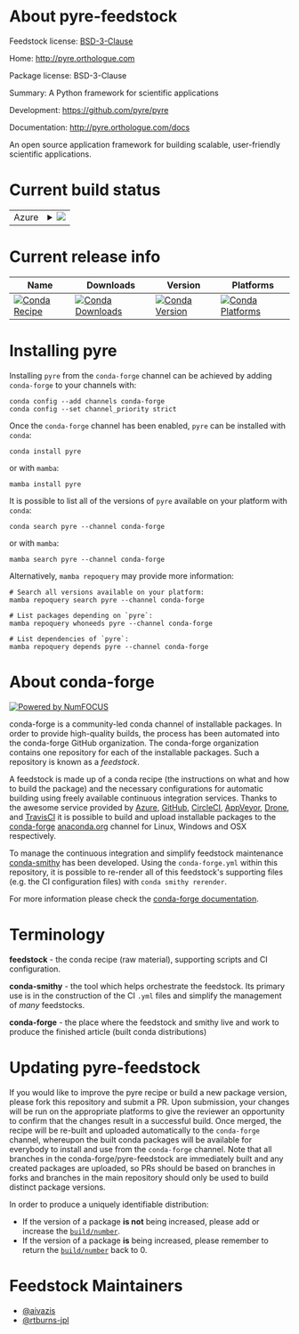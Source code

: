 About pyre-feedstock
====================

Feedstock license: [BSD-3-Clause](https://github.com/conda-forge/pyre-feedstock/blob/main/LICENSE.txt)

Home: http://pyre.orthologue.com

Package license: BSD-3-Clause

Summary: A Python framework for scientific applications

Development: https://github.com/pyre/pyre

Documentation: http://pyre.orthologue.com/docs

An open source application framework for building
scalable, user-friendly scientific applications.


Current build status
====================


<table>
    
  <tr>
    <td>Azure</td>
    <td>
      <details>
        <summary>
          <a href="https://dev.azure.com/conda-forge/feedstock-builds/_build/latest?definitionId=10818&branchName=main">
            <img src="https://dev.azure.com/conda-forge/feedstock-builds/_apis/build/status/pyre-feedstock?branchName=main">
          </a>
        </summary>
        <table>
          <thead><tr><th>Variant</th><th>Status</th></tr></thead>
          <tbody><tr>
              <td>linux_64_hdf51.14.3numpy2.0python3.10.____cpython</td>
              <td>
                <a href="https://dev.azure.com/conda-forge/feedstock-builds/_build/latest?definitionId=10818&branchName=main">
                  <img src="https://dev.azure.com/conda-forge/feedstock-builds/_apis/build/status/pyre-feedstock?branchName=main&jobName=linux&configuration=linux%20linux_64_hdf51.14.3numpy2.0python3.10.____cpython" alt="variant">
                </a>
              </td>
            </tr><tr>
              <td>linux_64_hdf51.14.3numpy2.0python3.11.____cpython</td>
              <td>
                <a href="https://dev.azure.com/conda-forge/feedstock-builds/_build/latest?definitionId=10818&branchName=main">
                  <img src="https://dev.azure.com/conda-forge/feedstock-builds/_apis/build/status/pyre-feedstock?branchName=main&jobName=linux&configuration=linux%20linux_64_hdf51.14.3numpy2.0python3.11.____cpython" alt="variant">
                </a>
              </td>
            </tr><tr>
              <td>linux_64_hdf51.14.3numpy2.0python3.12.____cpython</td>
              <td>
                <a href="https://dev.azure.com/conda-forge/feedstock-builds/_build/latest?definitionId=10818&branchName=main">
                  <img src="https://dev.azure.com/conda-forge/feedstock-builds/_apis/build/status/pyre-feedstock?branchName=main&jobName=linux&configuration=linux%20linux_64_hdf51.14.3numpy2.0python3.12.____cpython" alt="variant">
                </a>
              </td>
            </tr><tr>
              <td>linux_64_hdf51.14.3numpy2.0python3.9.____cpython</td>
              <td>
                <a href="https://dev.azure.com/conda-forge/feedstock-builds/_build/latest?definitionId=10818&branchName=main">
                  <img src="https://dev.azure.com/conda-forge/feedstock-builds/_apis/build/status/pyre-feedstock?branchName=main&jobName=linux&configuration=linux%20linux_64_hdf51.14.3numpy2.0python3.9.____cpython" alt="variant">
                </a>
              </td>
            </tr><tr>
              <td>linux_64_hdf51.14.3numpy2python3.13.____cp313</td>
              <td>
                <a href="https://dev.azure.com/conda-forge/feedstock-builds/_build/latest?definitionId=10818&branchName=main">
                  <img src="https://dev.azure.com/conda-forge/feedstock-builds/_apis/build/status/pyre-feedstock?branchName=main&jobName=linux&configuration=linux%20linux_64_hdf51.14.3numpy2python3.13.____cp313" alt="variant">
                </a>
              </td>
            </tr><tr>
              <td>linux_64_hdf51.14.4numpy2.0python3.10.____cpython</td>
              <td>
                <a href="https://dev.azure.com/conda-forge/feedstock-builds/_build/latest?definitionId=10818&branchName=main">
                  <img src="https://dev.azure.com/conda-forge/feedstock-builds/_apis/build/status/pyre-feedstock?branchName=main&jobName=linux&configuration=linux%20linux_64_hdf51.14.4numpy2.0python3.10.____cpython" alt="variant">
                </a>
              </td>
            </tr><tr>
              <td>linux_64_hdf51.14.4numpy2.0python3.11.____cpython</td>
              <td>
                <a href="https://dev.azure.com/conda-forge/feedstock-builds/_build/latest?definitionId=10818&branchName=main">
                  <img src="https://dev.azure.com/conda-forge/feedstock-builds/_apis/build/status/pyre-feedstock?branchName=main&jobName=linux&configuration=linux%20linux_64_hdf51.14.4numpy2.0python3.11.____cpython" alt="variant">
                </a>
              </td>
            </tr><tr>
              <td>linux_64_hdf51.14.4numpy2.0python3.12.____cpython</td>
              <td>
                <a href="https://dev.azure.com/conda-forge/feedstock-builds/_build/latest?definitionId=10818&branchName=main">
                  <img src="https://dev.azure.com/conda-forge/feedstock-builds/_apis/build/status/pyre-feedstock?branchName=main&jobName=linux&configuration=linux%20linux_64_hdf51.14.4numpy2.0python3.12.____cpython" alt="variant">
                </a>
              </td>
            </tr><tr>
              <td>linux_64_hdf51.14.4numpy2.0python3.9.____cpython</td>
              <td>
                <a href="https://dev.azure.com/conda-forge/feedstock-builds/_build/latest?definitionId=10818&branchName=main">
                  <img src="https://dev.azure.com/conda-forge/feedstock-builds/_apis/build/status/pyre-feedstock?branchName=main&jobName=linux&configuration=linux%20linux_64_hdf51.14.4numpy2.0python3.9.____cpython" alt="variant">
                </a>
              </td>
            </tr><tr>
              <td>linux_64_hdf51.14.4numpy2python3.13.____cp313</td>
              <td>
                <a href="https://dev.azure.com/conda-forge/feedstock-builds/_build/latest?definitionId=10818&branchName=main">
                  <img src="https://dev.azure.com/conda-forge/feedstock-builds/_apis/build/status/pyre-feedstock?branchName=main&jobName=linux&configuration=linux%20linux_64_hdf51.14.4numpy2python3.13.____cp313" alt="variant">
                </a>
              </td>
            </tr><tr>
              <td>linux_ppc64le_hdf51.14.3numpy2.0python3.10.____cpython</td>
              <td>
                <a href="https://dev.azure.com/conda-forge/feedstock-builds/_build/latest?definitionId=10818&branchName=main">
                  <img src="https://dev.azure.com/conda-forge/feedstock-builds/_apis/build/status/pyre-feedstock?branchName=main&jobName=linux&configuration=linux%20linux_ppc64le_hdf51.14.3numpy2.0python3.10.____cpython" alt="variant">
                </a>
              </td>
            </tr><tr>
              <td>linux_ppc64le_hdf51.14.3numpy2.0python3.11.____cpython</td>
              <td>
                <a href="https://dev.azure.com/conda-forge/feedstock-builds/_build/latest?definitionId=10818&branchName=main">
                  <img src="https://dev.azure.com/conda-forge/feedstock-builds/_apis/build/status/pyre-feedstock?branchName=main&jobName=linux&configuration=linux%20linux_ppc64le_hdf51.14.3numpy2.0python3.11.____cpython" alt="variant">
                </a>
              </td>
            </tr><tr>
              <td>linux_ppc64le_hdf51.14.3numpy2.0python3.12.____cpython</td>
              <td>
                <a href="https://dev.azure.com/conda-forge/feedstock-builds/_build/latest?definitionId=10818&branchName=main">
                  <img src="https://dev.azure.com/conda-forge/feedstock-builds/_apis/build/status/pyre-feedstock?branchName=main&jobName=linux&configuration=linux%20linux_ppc64le_hdf51.14.3numpy2.0python3.12.____cpython" alt="variant">
                </a>
              </td>
            </tr><tr>
              <td>linux_ppc64le_hdf51.14.3numpy2.0python3.9.____cpython</td>
              <td>
                <a href="https://dev.azure.com/conda-forge/feedstock-builds/_build/latest?definitionId=10818&branchName=main">
                  <img src="https://dev.azure.com/conda-forge/feedstock-builds/_apis/build/status/pyre-feedstock?branchName=main&jobName=linux&configuration=linux%20linux_ppc64le_hdf51.14.3numpy2.0python3.9.____cpython" alt="variant">
                </a>
              </td>
            </tr><tr>
              <td>linux_ppc64le_hdf51.14.3numpy2python3.13.____cp313</td>
              <td>
                <a href="https://dev.azure.com/conda-forge/feedstock-builds/_build/latest?definitionId=10818&branchName=main">
                  <img src="https://dev.azure.com/conda-forge/feedstock-builds/_apis/build/status/pyre-feedstock?branchName=main&jobName=linux&configuration=linux%20linux_ppc64le_hdf51.14.3numpy2python3.13.____cp313" alt="variant">
                </a>
              </td>
            </tr><tr>
              <td>linux_ppc64le_hdf51.14.4numpy2.0python3.10.____cpython</td>
              <td>
                <a href="https://dev.azure.com/conda-forge/feedstock-builds/_build/latest?definitionId=10818&branchName=main">
                  <img src="https://dev.azure.com/conda-forge/feedstock-builds/_apis/build/status/pyre-feedstock?branchName=main&jobName=linux&configuration=linux%20linux_ppc64le_hdf51.14.4numpy2.0python3.10.____cpython" alt="variant">
                </a>
              </td>
            </tr><tr>
              <td>linux_ppc64le_hdf51.14.4numpy2.0python3.11.____cpython</td>
              <td>
                <a href="https://dev.azure.com/conda-forge/feedstock-builds/_build/latest?definitionId=10818&branchName=main">
                  <img src="https://dev.azure.com/conda-forge/feedstock-builds/_apis/build/status/pyre-feedstock?branchName=main&jobName=linux&configuration=linux%20linux_ppc64le_hdf51.14.4numpy2.0python3.11.____cpython" alt="variant">
                </a>
              </td>
            </tr><tr>
              <td>linux_ppc64le_hdf51.14.4numpy2.0python3.12.____cpython</td>
              <td>
                <a href="https://dev.azure.com/conda-forge/feedstock-builds/_build/latest?definitionId=10818&branchName=main">
                  <img src="https://dev.azure.com/conda-forge/feedstock-builds/_apis/build/status/pyre-feedstock?branchName=main&jobName=linux&configuration=linux%20linux_ppc64le_hdf51.14.4numpy2.0python3.12.____cpython" alt="variant">
                </a>
              </td>
            </tr><tr>
              <td>linux_ppc64le_hdf51.14.4numpy2.0python3.9.____cpython</td>
              <td>
                <a href="https://dev.azure.com/conda-forge/feedstock-builds/_build/latest?definitionId=10818&branchName=main">
                  <img src="https://dev.azure.com/conda-forge/feedstock-builds/_apis/build/status/pyre-feedstock?branchName=main&jobName=linux&configuration=linux%20linux_ppc64le_hdf51.14.4numpy2.0python3.9.____cpython" alt="variant">
                </a>
              </td>
            </tr><tr>
              <td>linux_ppc64le_hdf51.14.4numpy2python3.13.____cp313</td>
              <td>
                <a href="https://dev.azure.com/conda-forge/feedstock-builds/_build/latest?definitionId=10818&branchName=main">
                  <img src="https://dev.azure.com/conda-forge/feedstock-builds/_apis/build/status/pyre-feedstock?branchName=main&jobName=linux&configuration=linux%20linux_ppc64le_hdf51.14.4numpy2python3.13.____cp313" alt="variant">
                </a>
              </td>
            </tr><tr>
              <td>osx_64_hdf51.14.3numpy2.0python3.10.____cpython</td>
              <td>
                <a href="https://dev.azure.com/conda-forge/feedstock-builds/_build/latest?definitionId=10818&branchName=main">
                  <img src="https://dev.azure.com/conda-forge/feedstock-builds/_apis/build/status/pyre-feedstock?branchName=main&jobName=osx&configuration=osx%20osx_64_hdf51.14.3numpy2.0python3.10.____cpython" alt="variant">
                </a>
              </td>
            </tr><tr>
              <td>osx_64_hdf51.14.3numpy2.0python3.11.____cpython</td>
              <td>
                <a href="https://dev.azure.com/conda-forge/feedstock-builds/_build/latest?definitionId=10818&branchName=main">
                  <img src="https://dev.azure.com/conda-forge/feedstock-builds/_apis/build/status/pyre-feedstock?branchName=main&jobName=osx&configuration=osx%20osx_64_hdf51.14.3numpy2.0python3.11.____cpython" alt="variant">
                </a>
              </td>
            </tr><tr>
              <td>osx_64_hdf51.14.3numpy2.0python3.12.____cpython</td>
              <td>
                <a href="https://dev.azure.com/conda-forge/feedstock-builds/_build/latest?definitionId=10818&branchName=main">
                  <img src="https://dev.azure.com/conda-forge/feedstock-builds/_apis/build/status/pyre-feedstock?branchName=main&jobName=osx&configuration=osx%20osx_64_hdf51.14.3numpy2.0python3.12.____cpython" alt="variant">
                </a>
              </td>
            </tr><tr>
              <td>osx_64_hdf51.14.3numpy2.0python3.9.____cpython</td>
              <td>
                <a href="https://dev.azure.com/conda-forge/feedstock-builds/_build/latest?definitionId=10818&branchName=main">
                  <img src="https://dev.azure.com/conda-forge/feedstock-builds/_apis/build/status/pyre-feedstock?branchName=main&jobName=osx&configuration=osx%20osx_64_hdf51.14.3numpy2.0python3.9.____cpython" alt="variant">
                </a>
              </td>
            </tr><tr>
              <td>osx_64_hdf51.14.3numpy2python3.13.____cp313</td>
              <td>
                <a href="https://dev.azure.com/conda-forge/feedstock-builds/_build/latest?definitionId=10818&branchName=main">
                  <img src="https://dev.azure.com/conda-forge/feedstock-builds/_apis/build/status/pyre-feedstock?branchName=main&jobName=osx&configuration=osx%20osx_64_hdf51.14.3numpy2python3.13.____cp313" alt="variant">
                </a>
              </td>
            </tr><tr>
              <td>osx_64_hdf51.14.4numpy2.0python3.10.____cpython</td>
              <td>
                <a href="https://dev.azure.com/conda-forge/feedstock-builds/_build/latest?definitionId=10818&branchName=main">
                  <img src="https://dev.azure.com/conda-forge/feedstock-builds/_apis/build/status/pyre-feedstock?branchName=main&jobName=osx&configuration=osx%20osx_64_hdf51.14.4numpy2.0python3.10.____cpython" alt="variant">
                </a>
              </td>
            </tr><tr>
              <td>osx_64_hdf51.14.4numpy2.0python3.11.____cpython</td>
              <td>
                <a href="https://dev.azure.com/conda-forge/feedstock-builds/_build/latest?definitionId=10818&branchName=main">
                  <img src="https://dev.azure.com/conda-forge/feedstock-builds/_apis/build/status/pyre-feedstock?branchName=main&jobName=osx&configuration=osx%20osx_64_hdf51.14.4numpy2.0python3.11.____cpython" alt="variant">
                </a>
              </td>
            </tr><tr>
              <td>osx_64_hdf51.14.4numpy2.0python3.12.____cpython</td>
              <td>
                <a href="https://dev.azure.com/conda-forge/feedstock-builds/_build/latest?definitionId=10818&branchName=main">
                  <img src="https://dev.azure.com/conda-forge/feedstock-builds/_apis/build/status/pyre-feedstock?branchName=main&jobName=osx&configuration=osx%20osx_64_hdf51.14.4numpy2.0python3.12.____cpython" alt="variant">
                </a>
              </td>
            </tr><tr>
              <td>osx_64_hdf51.14.4numpy2.0python3.9.____cpython</td>
              <td>
                <a href="https://dev.azure.com/conda-forge/feedstock-builds/_build/latest?definitionId=10818&branchName=main">
                  <img src="https://dev.azure.com/conda-forge/feedstock-builds/_apis/build/status/pyre-feedstock?branchName=main&jobName=osx&configuration=osx%20osx_64_hdf51.14.4numpy2.0python3.9.____cpython" alt="variant">
                </a>
              </td>
            </tr><tr>
              <td>osx_64_hdf51.14.4numpy2python3.13.____cp313</td>
              <td>
                <a href="https://dev.azure.com/conda-forge/feedstock-builds/_build/latest?definitionId=10818&branchName=main">
                  <img src="https://dev.azure.com/conda-forge/feedstock-builds/_apis/build/status/pyre-feedstock?branchName=main&jobName=osx&configuration=osx%20osx_64_hdf51.14.4numpy2python3.13.____cp313" alt="variant">
                </a>
              </td>
            </tr><tr>
              <td>osx_arm64_hdf51.14.3numpy2.0python3.10.____cpython</td>
              <td>
                <a href="https://dev.azure.com/conda-forge/feedstock-builds/_build/latest?definitionId=10818&branchName=main">
                  <img src="https://dev.azure.com/conda-forge/feedstock-builds/_apis/build/status/pyre-feedstock?branchName=main&jobName=osx&configuration=osx%20osx_arm64_hdf51.14.3numpy2.0python3.10.____cpython" alt="variant">
                </a>
              </td>
            </tr><tr>
              <td>osx_arm64_hdf51.14.3numpy2.0python3.11.____cpython</td>
              <td>
                <a href="https://dev.azure.com/conda-forge/feedstock-builds/_build/latest?definitionId=10818&branchName=main">
                  <img src="https://dev.azure.com/conda-forge/feedstock-builds/_apis/build/status/pyre-feedstock?branchName=main&jobName=osx&configuration=osx%20osx_arm64_hdf51.14.3numpy2.0python3.11.____cpython" alt="variant">
                </a>
              </td>
            </tr><tr>
              <td>osx_arm64_hdf51.14.3numpy2.0python3.12.____cpython</td>
              <td>
                <a href="https://dev.azure.com/conda-forge/feedstock-builds/_build/latest?definitionId=10818&branchName=main">
                  <img src="https://dev.azure.com/conda-forge/feedstock-builds/_apis/build/status/pyre-feedstock?branchName=main&jobName=osx&configuration=osx%20osx_arm64_hdf51.14.3numpy2.0python3.12.____cpython" alt="variant">
                </a>
              </td>
            </tr><tr>
              <td>osx_arm64_hdf51.14.3numpy2.0python3.9.____cpython</td>
              <td>
                <a href="https://dev.azure.com/conda-forge/feedstock-builds/_build/latest?definitionId=10818&branchName=main">
                  <img src="https://dev.azure.com/conda-forge/feedstock-builds/_apis/build/status/pyre-feedstock?branchName=main&jobName=osx&configuration=osx%20osx_arm64_hdf51.14.3numpy2.0python3.9.____cpython" alt="variant">
                </a>
              </td>
            </tr><tr>
              <td>osx_arm64_hdf51.14.3numpy2python3.13.____cp313</td>
              <td>
                <a href="https://dev.azure.com/conda-forge/feedstock-builds/_build/latest?definitionId=10818&branchName=main">
                  <img src="https://dev.azure.com/conda-forge/feedstock-builds/_apis/build/status/pyre-feedstock?branchName=main&jobName=osx&configuration=osx%20osx_arm64_hdf51.14.3numpy2python3.13.____cp313" alt="variant">
                </a>
              </td>
            </tr><tr>
              <td>osx_arm64_hdf51.14.4numpy2.0python3.10.____cpython</td>
              <td>
                <a href="https://dev.azure.com/conda-forge/feedstock-builds/_build/latest?definitionId=10818&branchName=main">
                  <img src="https://dev.azure.com/conda-forge/feedstock-builds/_apis/build/status/pyre-feedstock?branchName=main&jobName=osx&configuration=osx%20osx_arm64_hdf51.14.4numpy2.0python3.10.____cpython" alt="variant">
                </a>
              </td>
            </tr><tr>
              <td>osx_arm64_hdf51.14.4numpy2.0python3.11.____cpython</td>
              <td>
                <a href="https://dev.azure.com/conda-forge/feedstock-builds/_build/latest?definitionId=10818&branchName=main">
                  <img src="https://dev.azure.com/conda-forge/feedstock-builds/_apis/build/status/pyre-feedstock?branchName=main&jobName=osx&configuration=osx%20osx_arm64_hdf51.14.4numpy2.0python3.11.____cpython" alt="variant">
                </a>
              </td>
            </tr><tr>
              <td>osx_arm64_hdf51.14.4numpy2.0python3.12.____cpython</td>
              <td>
                <a href="https://dev.azure.com/conda-forge/feedstock-builds/_build/latest?definitionId=10818&branchName=main">
                  <img src="https://dev.azure.com/conda-forge/feedstock-builds/_apis/build/status/pyre-feedstock?branchName=main&jobName=osx&configuration=osx%20osx_arm64_hdf51.14.4numpy2.0python3.12.____cpython" alt="variant">
                </a>
              </td>
            </tr><tr>
              <td>osx_arm64_hdf51.14.4numpy2.0python3.9.____cpython</td>
              <td>
                <a href="https://dev.azure.com/conda-forge/feedstock-builds/_build/latest?definitionId=10818&branchName=main">
                  <img src="https://dev.azure.com/conda-forge/feedstock-builds/_apis/build/status/pyre-feedstock?branchName=main&jobName=osx&configuration=osx%20osx_arm64_hdf51.14.4numpy2.0python3.9.____cpython" alt="variant">
                </a>
              </td>
            </tr><tr>
              <td>osx_arm64_hdf51.14.4numpy2python3.13.____cp313</td>
              <td>
                <a href="https://dev.azure.com/conda-forge/feedstock-builds/_build/latest?definitionId=10818&branchName=main">
                  <img src="https://dev.azure.com/conda-forge/feedstock-builds/_apis/build/status/pyre-feedstock?branchName=main&jobName=osx&configuration=osx%20osx_arm64_hdf51.14.4numpy2python3.13.____cp313" alt="variant">
                </a>
              </td>
            </tr>
          </tbody>
        </table>
      </details>
    </td>
  </tr>
</table>

Current release info
====================

| Name | Downloads | Version | Platforms |
| --- | --- | --- | --- |
| [![Conda Recipe](https://img.shields.io/badge/recipe-pyre-green.svg)](https://anaconda.org/conda-forge/pyre) | [![Conda Downloads](https://img.shields.io/conda/dn/conda-forge/pyre.svg)](https://anaconda.org/conda-forge/pyre) | [![Conda Version](https://img.shields.io/conda/vn/conda-forge/pyre.svg)](https://anaconda.org/conda-forge/pyre) | [![Conda Platforms](https://img.shields.io/conda/pn/conda-forge/pyre.svg)](https://anaconda.org/conda-forge/pyre) |

Installing pyre
===============

Installing `pyre` from the `conda-forge` channel can be achieved by adding `conda-forge` to your channels with:

```
conda config --add channels conda-forge
conda config --set channel_priority strict
```

Once the `conda-forge` channel has been enabled, `pyre` can be installed with `conda`:

```
conda install pyre
```

or with `mamba`:

```
mamba install pyre
```

It is possible to list all of the versions of `pyre` available on your platform with `conda`:

```
conda search pyre --channel conda-forge
```

or with `mamba`:

```
mamba search pyre --channel conda-forge
```

Alternatively, `mamba repoquery` may provide more information:

```
# Search all versions available on your platform:
mamba repoquery search pyre --channel conda-forge

# List packages depending on `pyre`:
mamba repoquery whoneeds pyre --channel conda-forge

# List dependencies of `pyre`:
mamba repoquery depends pyre --channel conda-forge
```


About conda-forge
=================

[![Powered by
NumFOCUS](https://img.shields.io/badge/powered%20by-NumFOCUS-orange.svg?style=flat&colorA=E1523D&colorB=007D8A)](https://numfocus.org)

conda-forge is a community-led conda channel of installable packages.
In order to provide high-quality builds, the process has been automated into the
conda-forge GitHub organization. The conda-forge organization contains one repository
for each of the installable packages. Such a repository is known as a *feedstock*.

A feedstock is made up of a conda recipe (the instructions on what and how to build
the package) and the necessary configurations for automatic building using freely
available continuous integration services. Thanks to the awesome service provided by
[Azure](https://azure.microsoft.com/en-us/services/devops/), [GitHub](https://github.com/),
[CircleCI](https://circleci.com/), [AppVeyor](https://www.appveyor.com/),
[Drone](https://cloud.drone.io/welcome), and [TravisCI](https://travis-ci.com/)
it is possible to build and upload installable packages to the
[conda-forge](https://anaconda.org/conda-forge) [anaconda.org](https://anaconda.org/)
channel for Linux, Windows and OSX respectively.

To manage the continuous integration and simplify feedstock maintenance
[conda-smithy](https://github.com/conda-forge/conda-smithy) has been developed.
Using the ``conda-forge.yml`` within this repository, it is possible to re-render all of
this feedstock's supporting files (e.g. the CI configuration files) with ``conda smithy rerender``.

For more information please check the [conda-forge documentation](https://conda-forge.org/docs/).

Terminology
===========

**feedstock** - the conda recipe (raw material), supporting scripts and CI configuration.

**conda-smithy** - the tool which helps orchestrate the feedstock.
                   Its primary use is in the construction of the CI ``.yml`` files
                   and simplify the management of *many* feedstocks.

**conda-forge** - the place where the feedstock and smithy live and work to
                  produce the finished article (built conda distributions)


Updating pyre-feedstock
=======================

If you would like to improve the pyre recipe or build a new
package version, please fork this repository and submit a PR. Upon submission,
your changes will be run on the appropriate platforms to give the reviewer an
opportunity to confirm that the changes result in a successful build. Once
merged, the recipe will be re-built and uploaded automatically to the
`conda-forge` channel, whereupon the built conda packages will be available for
everybody to install and use from the `conda-forge` channel.
Note that all branches in the conda-forge/pyre-feedstock are
immediately built and any created packages are uploaded, so PRs should be based
on branches in forks and branches in the main repository should only be used to
build distinct package versions.

In order to produce a uniquely identifiable distribution:
 * If the version of a package **is not** being increased, please add or increase
   the [``build/number``](https://docs.conda.io/projects/conda-build/en/latest/resources/define-metadata.html#build-number-and-string).
 * If the version of a package **is** being increased, please remember to return
   the [``build/number``](https://docs.conda.io/projects/conda-build/en/latest/resources/define-metadata.html#build-number-and-string)
   back to 0.

Feedstock Maintainers
=====================

* [@aivazis](https://github.com/aivazis/)
* [@rtburns-jpl](https://github.com/rtburns-jpl/)

